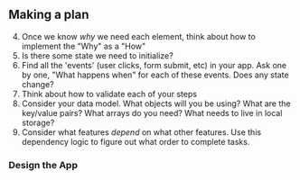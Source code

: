 ## Making a plan
<!-- 1) Make a drawing of your app. Simple "wireframes"
2) Once you have a drawing, name the HTML elements you'll need to realize your vision -->
<!-- 3) For each HTML element ask: Why do I need this? -->
4) Once we know _why_ we need each element, think about how to implement the "Why" as a "How"
5) Is there some state we need to initialize?
6) Find all the 'events' (user clicks, form submit, etc) in your app. Ask one by one, "What happens when" for each of these events. Does any state change?
7) Think about how to validate each of your steps
8) Consider your data model. What objects will you be using? What are the key/value pairs? What arrays do you need? What needs to live in local storage?
9) Consider what features _depend_ on what other features. Use this dependency logic to figure out what order to complete tasks.

### Design the App
<!-- Using HTML and CSS, design the look and feel of the guessing game. At a minimum you will need:

Page layout (title, header, etc.)
Explain the rules to the user -->
<!-- An input of type number for specifying the guess -->
<!-- A button to click to submit the guess -->
<!-- Display of number of tries remaining
Display of guess too high or too low
Display of lose and win result -->

